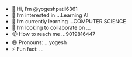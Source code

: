 - 👋 Hi, I’m @yogeshpatil6361
- 👀 I’m interested in ...Learning AI
- 🌱 I’m currently learning ...COMPUTER SCIENCE
- 💞️ I’m looking to collaborate on ...
- 📫 How to reach me ...9019816447
- 😄 Pronouns: ...yogesh
- ⚡ Fun fact: ...

<!---
yogeshpatil6361/yogeshpatil6361 is a ✨ special ✨ repository because its `README.md` (this file) appears on your GitHub profile.
You can click the Preview link to take a look at your changes.
--->
